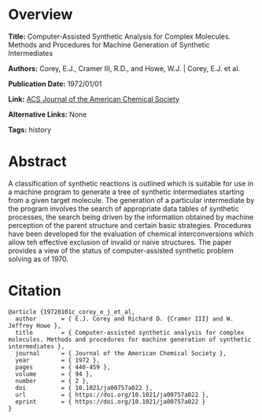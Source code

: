 # Overview
**Title:**
Computer-Assisted Synthetic Analysis for Complex Molecules. Methods and Procedures for Machine Generation of Synthetic Intermediates

**Authors:**
Corey, E.J., Cramer III, R.D., and Howe, W.J. |
Corey, E.J. et al.

**Publication Date:**
1972/01/01

**Link:**
[ACS Journal of the American Chemical Society](https://pubs.acs.org/doi/10.1021/ja00757a022)

**Alternative Links:**
None

**Tags:**
history


# Abstract
A classification of synthetic reactions is outlined which is suitable for use in a machine program to generate a tree of synthetic intermediates starting from a given target molecule.
The generation of a particular intermediate by the program involves the search of appropriate data tables of synthetic processes, the search being driven by the information obtained by machine perception of the parent structure and certain basic strategies.
Procedures have been developed for the evaluation of chemical interconversions which allow teh effective exclusion of invalid or naive structures.
The paper provides a view of the status of computer-assisted synthetic problem solving as of 1970.


# Citation
```
@article {19720101c_corey_e_j_et_al,
  author       = { E.J. Corey and Richard D. {Cramer III} and W. Jeffrey Howe },
  title        = { Computer-assisted synthetic analysis for complex molecules. Methods and procedures for machine generation of synthetic intermediates },
  journal      = { Journal of the American Chemical Society },
  year         = { 1972 },
  pages        = { 440-459 },
  volume       = { 94 },
  number       = { 2 },
  doi          = { 10.1021/ja00757a022 },
  url          = { https://doi.org/10.1021/ja00757a022 },
  eprint       = { https://doi.org/10.1021/ja00757a022 }
}
```
